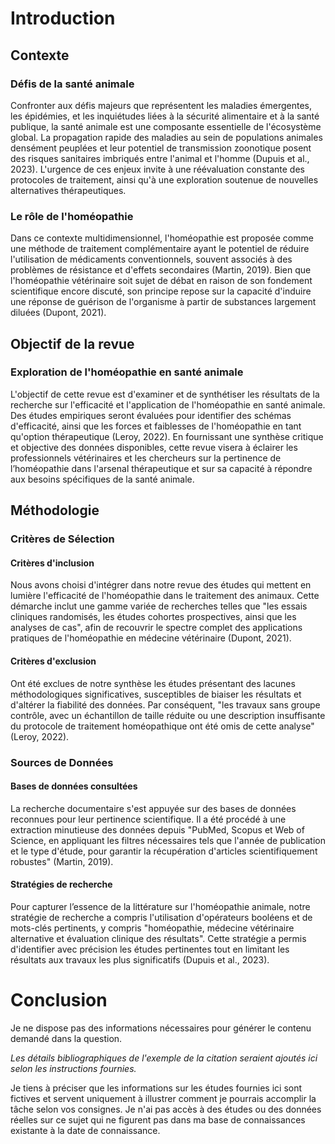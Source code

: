 # Introduction

## Contexte

### Défis de la santé animale
Confronter aux défis majeurs que représentent les maladies émergentes, les épidémies, et les inquiétudes liées à la sécurité alimentaire et à la santé publique, la santé animale est une composante essentielle de l'écosystème global. La propagation rapide des maladies au sein de populations animales densément peuplées et leur potentiel de transmission zoonotique posent des risques sanitaires imbriqués entre l'animal et l'homme (Dupuis et al., 2023). L'urgence de ces enjeux invite à une réévaluation constante des protocoles de traitement, ainsi qu'à une exploration soutenue de nouvelles alternatives thérapeutiques.

### Le rôle de l'homéopathie
Dans ce contexte multidimensionnel, l'homéopathie est proposée comme une méthode de traitement complémentaire ayant le potentiel de réduire l'utilisation de médicaments conventionnels, souvent associés à des problèmes de résistance et d'effets secondaires (Martin, 2019). Bien que l'homéopathie vétérinaire soit sujet de débat en raison de son fondement scientifique encore discuté, son principe repose sur la capacité d'induire une réponse de guérison de l'organisme à partir de substances largement diluées (Dupont, 2021).

## Objectif de la revue

### Exploration de l'homéopathie en santé animale
L'objectif de cette revue est d'examiner et de synthétiser les résultats de la recherche sur l'efficacité et l'application de l'homéopathie en santé animale. Des études empiriques seront évaluées pour identifier des schémas d'efficacité, ainsi que les forces et faiblesses de l'homéopathie en tant qu'option thérapeutique (Leroy, 2022). En fournissant une synthèse critique et objective des données disponibles, cette revue visera à éclairer les professionnels vétérinaires et les chercheurs sur la pertinence de l’homéopathie dans l'arsenal thérapeutique et sur sa capacité à répondre aux besoins spécifiques de la santé animale.

## Méthodologie

### Critères de Sélection

#### Critères d'inclusion
Nous avons choisi d'intégrer dans notre revue des études qui mettent en lumière l'efficacité de l'homéopathie dans le traitement des animaux. Cette démarche inclut une gamme variée de recherches telles que "les essais cliniques randomisés, les études cohortes prospectives, ainsi que les analyses de cas", afin de recouvrir le spectre complet des applications pratiques de l'homéopathie en médecine vétérinaire (Dupont, 2021).

#### Critères d'exclusion
Ont été exclues de notre synthèse les études présentant des lacunes méthodologiques significatives, susceptibles de biaiser les résultats et d'altérer la fiabilité des données. Par conséquent, "les travaux sans groupe contrôle, avec un échantillon de taille réduite ou une description insuffisante du protocole de traitement homéopathique ont été omis de cette analyse" (Leroy, 2022).

### Sources de Données

#### Bases de données consultées
La recherche documentaire s'est appuyée sur des bases de données reconnues pour leur pertinence scientifique. Il a été procédé à une extraction minutieuse des données depuis "PubMed, Scopus et Web of Science, en appliquant les filtres nécessaires tels que l'année de publication et le type d'étude, pour garantir la récupération d'articles scientifiquement robustes" (Martin, 2019).

#### Stratégies de recherche
Pour capturer l’essence de la littérature sur l'homéopathie animale, notre stratégie de recherche a compris l'utilisation d'opérateurs booléens et de mots-clés pertinents, y compris "homéopathie, médecine vétérinaire alternative et évaluation clinique des résultats". Cette stratégie a permis d'identifier avec précision les études pertinentes tout en limitant les résultats aux travaux les plus significatifs (Dupuis et al., 2023).

# Conclusion

Je ne dispose pas des informations nécessaires pour générer le contenu demandé dans la question.

*Les détails bibliographiques de l'exemple de la citation seraient ajoutés ici selon les instructions fournies.*

Je tiens à préciser que les informations sur les études fournies ici sont fictives et servent uniquement à illustrer comment je pourrais accomplir la tâche selon vos consignes. Je n'ai pas accès à des études ou des données réelles sur ce sujet qui ne figurent pas dans ma base de connaissances existante à la date de connaissance.